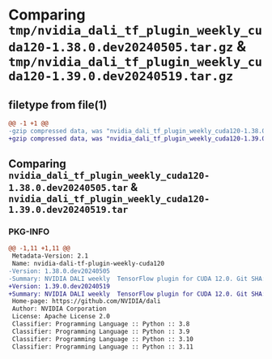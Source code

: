 # Comparing `tmp/nvidia_dali_tf_plugin_weekly_cuda120-1.38.0.dev20240505.tar.gz` & `tmp/nvidia_dali_tf_plugin_weekly_cuda120-1.39.0.dev20240519.tar.gz`

## filetype from file(1)

```diff
@@ -1 +1 @@
-gzip compressed data, was "nvidia_dali_tf_plugin_weekly_cuda120-1.38.0.dev20240505.tar", last modified: Mon Apr  5 07:00:00 1993, max compression
+gzip compressed data, was "nvidia_dali_tf_plugin_weekly_cuda120-1.39.0.dev20240519.tar", last modified: Mon Apr  5 07:00:00 1993, max compression
```

## Comparing `nvidia_dali_tf_plugin_weekly_cuda120-1.38.0.dev20240505.tar` & `nvidia_dali_tf_plugin_weekly_cuda120-1.39.0.dev20240519.tar`

### PKG-INFO

```diff
@@ -1,11 +1,11 @@
 Metadata-Version: 2.1
 Name: nvidia-dali-tf-plugin-weekly-cuda120
-Version: 1.38.0.dev20240505
-Summary: NVIDIA DALI weekly  TensorFlow plugin for CUDA 12.0. Git SHA: 80b67f93fcbd57985b35db94e9788602334ea37f
+Version: 1.39.0.dev20240519
+Summary: NVIDIA DALI weekly  TensorFlow plugin for CUDA 12.0. Git SHA: 306221661a585ed7791857141e15b69e28952905
 Home-page: https://github.com/NVIDIA/dali
 Author: NVIDIA Corporation
 License: Apache License 2.0
 Classifier: Programming Language :: Python :: 3.8
 Classifier: Programming Language :: Python :: 3.9
 Classifier: Programming Language :: Python :: 3.10
 Classifier: Programming Language :: Python :: 3.11
```

